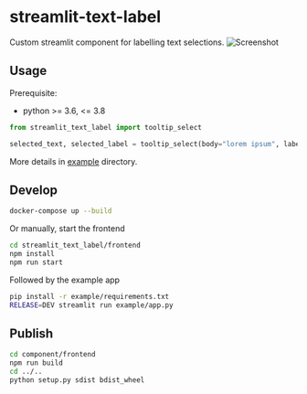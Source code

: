 # streamlit-text-label

Custom streamlit component for labelling text selections.
![Screenshot](assets/screenshot.png)

## Usage

Prerequisite:

- python >= 3.6, <= 3.8

```python
from streamlit_text_label import tooltip_select

selected_text, selected_label = tooltip_select(body="lorem ipsum", labels=["Noun", "Verb"])
```

More details in [example](example/app.py) directory.

## Develop

```bash
docker-compose up --build
```

Or manually, start the frontend

```bash
cd streamlit_text_label/frontend
npm install
npm run start
```

Followed by the example app

```bash
pip install -r example/requirements.txt
RELEASE=DEV streamlit run example/app.py
```

## Publish

```bash
cd component/frontend
npm run build
cd ../..
python setup.py sdist bdist_wheel
```
